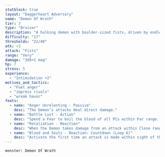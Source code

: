 ```yaml
---
statblock: true
layout: "Daggerheart Adversary"
name: "Demon Of Wrath"
tier: 3
type: "Bruiser"
description: "A hulking demon with boulder-sized fists, driven by endless rage."
difficulty: "17"
thresholds: "22/40"
atk: +3
attack: "Fists"
range: "Very"
damage: "3d8+1 mag"
hp: 7
stress: 5
experience:
  - "Intimidation +2"
motives_and_tactics:
  - "Fuel anger"
  - "impress rivals"
  - "wreak havoc"
feats:
  - name: "Anger Unrelenting - Passive"
    desc: "The Demon’s attacks deal direct damage."
  - name: "Battle Lust - Action"
    desc: "Spend a Fear to boil the blood of all PCs within Far range. They use a d20 as their Fear Die until the end of the scene."
  - name: "Retaliation - Reaction"
    desc: "When the Demon takes damage from an attack within Close range, you can mark a Stress to make a standard attack against the attacker."
  - name: "Blood and Souls - Reaction: Countdown (Loop 6)"
    desc: "Activate the first time an attack is made within sight of the Demon. It ticks down when a PC takes a violent action. When it triggers, summon 1d4 Minor Demons, who appear at Close range."
---
```


```statblock
monster: Demon Of Wrath
```
